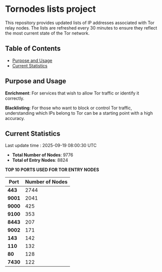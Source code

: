 # Tornodes lists project

This repository provides updated lists of IP addresses associated with Tor relay nodes. The lists are refreshed every 30 minutes to ensure they reflect the most current state of the Tor network.

## Table of Contents

- [Purpose and Usage](#purpose-and-usage)
- [Current Statistics](#current-statistics)


## Purpose and Usage

**Enrichment**: For services that wish to allow Tor traffic or identify it correctly.

**Blacklisting**: For those who want to block or control Tor traffic, understanding which IPs belong to Tor can be a starting point with a high accuracy.

## Current Statistics

Last update time : 2025-09-19 08:00:30 UTC

- **Total Number of Nodes**: 9776
- **Total of Entry Nodes**: 8824

**TOP 10 PORTS USED FOR TOR ENTRY NODES**

| **Port** | **Number of Nodes** |
|------|-----------------|
| **443**   | 2744  |
| **9001**   | 2041  |
| **9000**   | 425  |
| **9100**   | 353  |
| **8443**   | 207  |
| **9002**   | 171  |
| **143**   | 142  |
| **110**   | 132  |
| **80**   | 128  |
| **7430**   | 122  |


